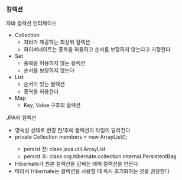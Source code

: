 ### 컬렉션
자바 컬렉션 인터페이스
- Collection
   - 자바가 제공하는 최상위 컬렉션
   - 하이버네이트는 중복을 허용하고 순서를 보장하지 않는다고 가정한다
- Set
   - 중복을 허용하지 않는 컬렉션
   - 순서를 보장하지 않는다
- List 
   - 순서가 있는 컬렉션
   - 중복을 허용한다
- Map
   - Key, Value 구조의 컬렉션

JPA와 컬렉션
- 영속성 상태로 변경 전/후에 컬렉션의 타입이 달라진다
- private Collection<Member> members = new ArrayList<Member>();
   - persist 전: class java.util.ArrayList
   - persist 후: class org.hibernate.collection.internal.PersistentBag
- Hibernate가 원본 컬렉션을 감싸는 래퍼 컬렉션을 만든다
- 따라서 Hibernate는 컬렉션을 사용할 때 즉시 초기화하는 것을 권장한다